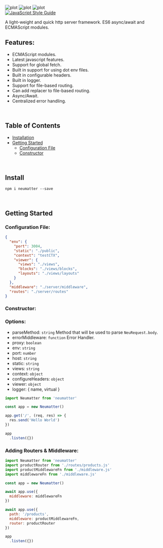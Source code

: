 
![plot](https://cdn.rawgit.com/Clyng57/neumatter/public/neumatter-logo-blackBG-01.svg)
![plot](https://img.shields.io/npm/v/neumatter?style=for-the-badge)
![plot](https://img.shields.io/npm/dt/neumatter?style=for-the-badge)
<br />
[![JavaScript Style Guide](https://cdn.rawgit.com/standard/standard/master/badge.svg)](https://github.com/standard/standard)

A light-weight and quick http server framework. ES6 async/await and ECMAScript modules.


## Features:

- ECMAScript modules.
- Latest javascript features.
- Support for global fetch.
- Built in support for using dot env files.
- Built in configurable headers.
- Built in logger.
- Support for file-based routing.
- Can add replacer to file-based routing.
- Async/Await.
- Centralized error handling.

<br />

## Table of Contents
- [ Installation ](#install)
- [ Getting Started ](#getting-started)
    - [ Configuration File ](#configuration-file)
    - [ Constructor ](#constructor)

<br />

<a name="install"></a>
## Install

```console
npm i neumatter --save
```

<br />

<a name="getting-started"></a>
## Getting Started


<a name="configuration-file"></a>
### Configuration File:

```json
{
  "env": {
    "port": 3004,
    "static": "./public",
    "context": "testCTX",
    "viewer": {
      "views": "./views",
      "blocks": "./views/blocks",
      "layouts": "./views/layouts"
    }
  },
  "middleware": "./server/middleware",
  "routes": "./server/routes"
}
```


<a name="constructor"></a>
### Constructor:


### Options:

- parseMethod: `string` Method that will be used to parse `NeuRequest.body`.
- errorMiddleware: `function` Error Handler.
- proxy: `boolean`
- env: `string`
- port: `number`
- host: `string`
- static: `string`
- views: `string`
- context: `object`
- configureHeaders: `object`
- viewer: `object`
- logger: { name, virtual }


```js
import Neumatter from 'neumatter'

const app = new Neumatter()

app.get('/', (req, res) => {
  res.send('Hello World')
})

app
  .listen({})
```


### Adding Routers & Middleware:

```js
import Neumatter from 'neumatter'
import productRouter from './routes/products.js'
import productMiddlewareFn from './middleware.js'
import middlewareFn from './middleware.js'

const app = new Neumatter()

await app.use({
  middleware: middlewareFn
})

await app.use({
  path: '/products',
  middleware: productMiddlewareFn,
  router: productRouter
})

app
  .listen({})
```

